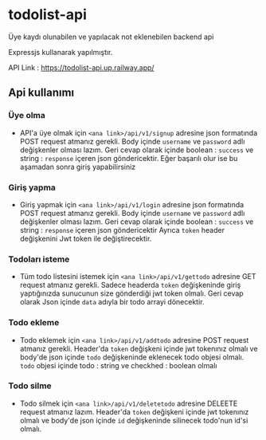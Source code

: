 # todolist-api

Üye kaydı olunabilen ve yapılacak not eklenebilen backend api

Expressjs kullanarak yapılmıştır.

API Link : https://todolist-api.up.railway.app/


## Api kullanımı

### Üye olma

- API'a üye olmak için `<ana link>/api/v1/signup` adresine json formatında POST request atmanız gerekli. Body içinde `username` ve `password` adlı değişkenler olması lazım. Geri cevap olarak içinde boolean : `success` ve string : `response` içeren json göndericektir. Eğer başarılı olur ise bu aşamadan sonra giriş yapabilirsiniz

### Giriş yapma

- Giriş yapmak için `<ana link>/api/v1/login` adresine json formatında POST request atmanız gerekli. Body içinde `username` ve `password` adlı değişkenler olması lazım. Geri cevap olarak içinde boolean : `success` ve string : `response` içeren json göndericektir Ayrıca `token` header değişkenini Jwt token ile değiştirecektir. 

### Todoları isteme

- Tüm todo listesini istemek için `<ana link>/api/v1/gettodo` adresine GET request atmanız gerekli. Sadece headerda `token` değişkeninde giriş yaptığınızda sunucunun size gönderdiği jwt token olmalı. Geri cevap olarak Json içinde `data` adıyla bir todo arrayi dönecektir. 

### Todo ekleme

- Todo eklemek için `<ana link>/api/v1/addtodo` adresine POST request atmanız gerekli. Header'da `token` değişkeni içinde jwt tokenınız olmalı ve body'de json içinde `todo` değişkeninde eklenecek todo objesi olmalı. `todo` objesi içinde todo : string ve checkhed : boolean olmalı

### Todo silme
- Todo silmek için `<ana link>/api/v1/deletetodo` adresine DELEETE request atmanız lazım. Header'da `token` değişkeni içinde jwt tokenınız olmalı ve body'de json içinde `id` değişkeninde silinecek todo'nun id'si olmalı.

